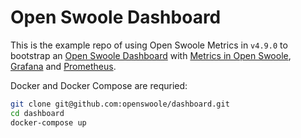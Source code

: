 # Open Swoole Dashboard

This is the example repo of using Open Swoole Metrics in `v4.9.0` to bootstrap an [Open Swoole Dashboard](https://openswoole.com/dashboard) with [Metrics in Open Swoole](https://openswoole.com/docs/modules/swoole-server-stats), [Grafana](https://grafana.com/) and [Prometheus](https://prometheus.io/).

Docker and Docker Compose are requried:

```bash
git clone git@github.com:openswoole/dashboard.git
cd dashboard
docker-compose up
```

